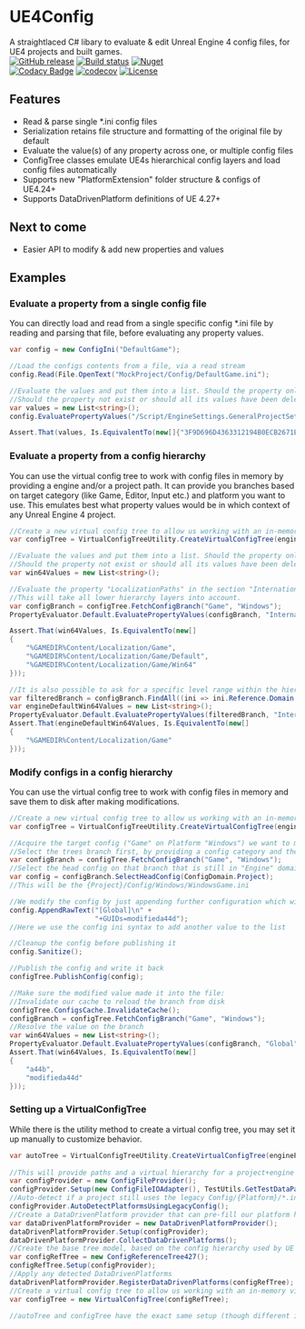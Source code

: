 # UE4Config

A straightlaced C# libary to evaluate & edit Unreal Engine 4 config files, for UE4 projects and built games.  
[![GitHub release](https://img.shields.io/github/release/Wortex17/UE4Config)](https://github.com/Wortex17/UE4Config/releases/latest)
[![Build status](https://ci.appveyor.com/api/projects/status/f5tq5q3u4j87a0ux/branch/master?svg=true)](https://ci.appveyor.com/project/Wortex17/UE4Config/branch/master)
[![Nuget](https://img.shields.io/nuget/v/Infrablack.UE4Config)](https://www.nuget.org/packages/Infrablack.UE4Config)  
[![Codacy Badge](https://api.codacy.com/project/badge/Grade/f679eceb343c47d581494ad6b6b9f809)](https://app.codacy.com/manual/Wortex17/UE4Config?utm_source=github.com&utm_medium=referral&utm_content=Wortex17/UE4Config&utm_campaign=Badge_Grade_Dashboard)
[![codecov](https://codecov.io/gh/Wortex17/UE4Config/branch/master/graph/badge.svg)](https://codecov.io/gh/Wortex17/UE4Config)
[![License](https://img.shields.io/github/license/Wortex17/UE4Config)](https://raw.githubusercontent.com/Wortex17/UE4Config/master/LICENSE)

## Features

  * Read & parse single \*.ini config files
  * Serialization retains file structure and formatting of the original file by default
  * Evaluate the value(s) of any property across one, or multiple config files
  * ConfigTree classes emulate UE4s hierarchical config layers and load config files automatically
  * Supports new "PlatformExtension" folder structure & configs of UE4.24+
  * Supports DataDrivenPlatform definitions of UE 4.27+

## Next to come

* Easier API to modify & add new properties and values

## Examples

### Evaluate a property from a single config file
You can directly load and read from a single specific config \*.ini file by reading and parsing that file, before evaluating any property values.
```C#
var config = new ConfigIni("DefaultGame");

//Load the configs contents from a file, via a read stream
config.Read(File.OpenText("MockProject/Config/DefaultGame.ini");

//Evaluate the values and put them into a list. Should the property only have a single value, the list will have a single element.
//Should the property not exist or should all its values have been deleted via config, the list will be empty.
var values = new List<string>();
config.EvaluatePropertyValues("/Script/EngineSettings.GeneralProjectSettings", "ProjectID", values);

Assert.That(values, Is.EquivalentTo(new[]{"3F9D696D4363312194B0ECB2671E899F"}));
```

### Evaluate a property from a config hierarchy
You can use the virtual config tree to work with config files in memory by providing a engine and/or a project path.
It can provide you branches based on target category (like Game, Editor, Input etc.) and platform you want to use.
This emulates best what property values would be in which context of any Unreal Engine 4 project.
```C#
//Create a new virtual config tree to allow us working with an in-memory virtual hierarchy
var configTree = VirtualConfigTreeUtility.CreateVirtualConfigTree(enginePath, projectPath);

//Evaluate the values and put them into a list. Should the property only have a single value, the list will have a single element.
//Should the property not exist or should all its values have been deleted via config, the list will be empty.
var win64Values = new List<string>();

//Evaluate the property "LocalizationPaths" in the section "Internationalization" in the category "Game" for the topmost "Windows"-platform config in the hierarchy.
//This will take all lower hierarchy layers into account.
var configBranch = configTree.FetchConfigBranch("Game", "Windows");
PropertyEvaluator.Default.EvaluatePropertyValues(configBranch, "Internationalization", "LocalizationPaths", win64Values);

Assert.That(win64Values, Is.EquivalentTo(new[]
{
    "%GAMEDIR%Content/Localization/Game",
    "%GAMEDIR%Content/Localization/Game/Default",
    "%GAMEDIR%Content/Localization/Game/Win64"
}));

//It is also possible to ask for a specific level range within the hierarchy
var filteredBranch = configBranch.FindAll((ini => ini.Reference.Domain <= ConfigDomain.Engine));
var engineDefaultWin64Values = new List<string>();
PropertyEvaluator.Default.EvaluatePropertyValues(filteredBranch, "Internationalization", "LocalizationPaths", engineDefaultWin64Values);
Assert.That(engineDefaultWin64Values, Is.EquivalentTo(new[]
{
    "%GAMEDIR%Content/Localization/Game"
}));
```

### Modify configs in a config hierarchy
You can use the virtual config tree to work with config files in memory
and save them to disk after making modifications.
```C#
//Create a new virtual config tree to allow us working with an in-memory virtual hierarchy
var configTree = VirtualConfigTreeUtility.CreateVirtualConfigTree(enginePath, projectPath);

//Acquire the target config ("Game" on Platform "Windows") we want to modify
//Select the trees branch first, by providing a config category and the platform we're branching on
var configBranch = configTree.FetchConfigBranch("Game", "Windows");
//Select the head config on that branch that is still in "Engine" domain
var config = configBranch.SelectHeadConfig(ConfigDomain.Project);
//This will be the {Project}/Config/Windows/WindowsGame.ini

//We modify the config by just appending further configuration which will redefine properties
config.AppendRawText("[Global]\n" +
                     "+GUIDs=modifieda44d");
//Here we use the config ini syntax to add another value to the list

//Cleanup the config before publishing it
config.Sanitize();

//Publish the config and write it back
configTree.PublishConfig(config);

//Make sure the modified value made it into the file:
//Invalidate our cache to reload the branch from disk
configTree.ConfigsCache.InvalidateCache();
configBranch = configTree.FetchConfigBranch("Game", "Windows");
//Resolve the value on the branch
var win64Values = new List<string>();
PropertyEvaluator.Default.EvaluatePropertyValues(configBranch, "Global", "GUIDs", win64Values);
Assert.That(win64Values, Is.EquivalentTo(new[]
{
    "a44b",
    "modifieda44d"
}));
```

### Setting up a VirtualConfigTree
While there is the utility method to create a virtual config tree,
you may set it up manually to customize behavior.
```C#
var autoTree = VirtualConfigTreeUtility.CreateVirtualConfigTree(enginePath, projectPath);
            
//This will provide paths and a virtual hierarchy for a project+engine base path combination
var configProvider = new ConfigFileProvider();
configProvider.Setup(new ConfigFileIOAdapter(), TestUtils.GetTestDataPath("MockEngineTmp"), TestUtils.GetTestDataPath("MockProjectTmp"));
//Auto-detect if a project still uses the legacy Config/{Platform}/*.ini setup.
configProvider.AutoDetectPlatformsUsingLegacyConfig();
//Create a DataDrivenPlatform provider that can pre-fill our platform hierarchy like UE4.27 does (based on DataDrivenPlatform configs)
var dataDrivenPlatformProvider = new DataDrivenPlatformProvider();
dataDrivenPlatformProvider.Setup(configProvider);
dataDrivenPlatformProvider.CollectDataDrivenPlatforms();
//Create the base tree model, based on the config hierarchy used by UE since 4.27+
var configRefTree = new ConfigReferenceTree427();
configRefTree.Setup(configProvider);
//Apply any detected DataDrivenPlatforms
dataDrivenPlatformProvider.RegisterDataDrivenPlatforms(configRefTree);
//Create a virtual config tree to allow us working with an in-memory virtual hierarchy
var configTree = new VirtualConfigTree(configRefTree);

//autoTree and configTree have the exact same setup (though different instances)
```